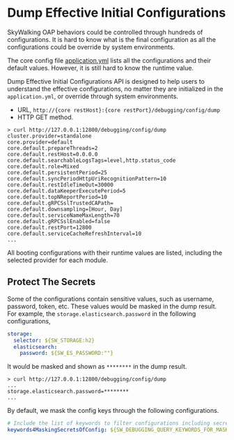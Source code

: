 # Dump Effective Initial Configurations

SkyWalking OAP behaviors could be controlled through hundreds of configurations. It is hard to know what is the final
configuration as all the configurations could be override by system environments.

The core config file [application.yml](../../../oap-server/server-starter/src/main/resources/application.yml) lists all the configurations
and their default values. However, it is still hard to know the runtime value.

Dump Effective Initial Configurations API is designed to help users to understand the effective configurations, no matter
they are initialized in the `application.yml`, or override through system environments.
- URL, `http://{core restHost}:{core restPort}/debugging/config/dump`
- HTTP GET method.

```shell
> curl http://127.0.0.1:12800/debugging/config/dump
cluster.provider=standalone
core.provider=default
core.default.prepareThreads=2
core.default.restHost=0.0.0.0
core.default.searchableLogsTags=level,http.status_code
core.default.role=Mixed
core.default.persistentPeriod=25
core.default.syncPeriodHttpUriRecognitionPattern=10
core.default.restIdleTimeOut=30000
core.default.dataKeeperExecutePeriod=5
core.default.topNReportPeriod=10
core.default.gRPCSslTrustedCAPath=
core.default.downsampling=[Hour, Day]
core.default.serviceNameMaxLength=70
core.default.gRPCSslEnabled=false
core.default.restPort=12800
core.default.serviceCacheRefreshInterval=10
...
```

All booting configurations with their runtime values are listed, including the selected provider for each module.

## Protect The Secrets

Some of the configurations contain sensitive values, such as username, password, token, etc. These values would be
masked
in the dump result. For example, the `storage.elasticsearch.password` in the following configurations,

```yaml
storage:
  selector: ${SW_STORAGE:h2}
  elasticsearch:
    password: ${SW_ES_PASSWORD:""}
```

It would be masked and shown as `********` in the dump result.

```shell
> curl http://127.0.0.1:12800/debugging/config/dump
...
storage.elasticsearch.password=********
...
```

By default, we mask the config keys through the following configurations.

```yaml
# Include the list of keywords to filter configurations including secrets. Separate keywords by a comma.
keywords4MaskingSecretsOfConfig: ${SW_DEBUGGING_QUERY_KEYWORDS_FOR_MASKING_SECRETS:user,password,token,accessKey,secretKey,authentication}
```